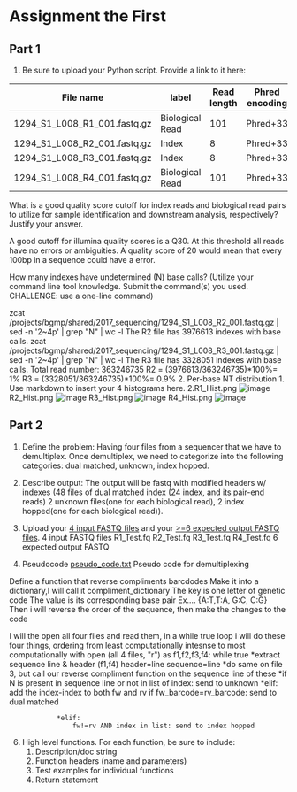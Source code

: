 # Assignment the First

## Part 1
1. Be sure to upload your Python script. Provide a link to it here:

| File name | label | Read length | Phred encoding |
|---|---|---|---|
| 1294_S1_L008_R1_001.fastq.gz | Biological Read | 101 | Phred+33 |
| 1294_S1_L008_R2_001.fastq.gz | Index | 8 | Phred+33 |
| 1294_S1_L008_R3_001.fastq.gz | Index | 8 | Phred+33 |
| 1294_S1_L008_R4_001.fastq.gz | Biological Read | 101 | Phred+33 |

What is a good quality score cutoff for index reads and biological read pairs to utilize for sample identification and downstream analysis, respectively? Justify your answer.

A good cutoff for illumina quality scores is a Q30. At this threshold all reads have no errors or ambiguities. A quality score of 20 would mean that every 100bp in a sequence could have a error. 

How many indexes have undetermined (N) base calls? (Utilize your command line tool knowledge. Submit the command(s) you used. CHALLENGE: use a one-line command)

zcat /projects/bgmp/shared/2017_sequencing/1294_S1_L008_R2_001.fastq.gz | sed -n '2~4p' | grep "N" | wc -l 
The R2 file has 3976613 indexes with base calls.
zcat /projects/bgmp/shared/2017_sequencing/1294_S1_L008_R3_001.fastq.gz | sed -n '2~4p' | grep "N" | wc -l 
The R3 file has 3328051 indexes with base calls. 
Total read number: 363246735
R2 = (3976613/363246735)*100%= 1%
R3 = (3328051/363246735)*100%= 0.9%
2. Per-base NT distribution
    1. Use markdown to insert your 4 histograms here.
    2.R1_Hist.png ![image](https://github.com/kyralindley/Demultiplexing/assets/109238262/05fc5e5d-d4fe-407a-9033-024a1a174f1e)
R2_Hist.png ![image](https://github.com/kyralindley/Demultiplexing/assets/109238262/11d915b8-ad88-4e1c-bdd2-15ef91ddac15)
R3_Hist.png ![image](https://github.com/kyralindley/Demultiplexing/assets/109238262/4fc3c51f-0a67-4b1b-a88c-299f8482c99d)
R4_Hist.png ![image](https://github.com/kyralindley/Demultiplexing/assets/109238262/4ceec194-f712-495c-b07c-6fe586ec8d6d)


    
## Part 2
1. Define the problem: Having four files from a sequencer that we have to demultiplex. Once demultiplex, we need to categorize into the following categories: dual matched, unknown, index hopped.
2. Describe output: The output will be fastq with modified headers w/ indexes (48 files of dual matched index (24 index, and its pair-end reads) 2 unknown files(one for each biological read), 2 index hopped(one for each biological read)). 
3. Upload your [4 input FASTQ files](../TEST-input_FASTQ) and your [>=6 expected output FASTQ files](../TEST-output_FASTQ).
4 input FASTQ files
    R1_Test.fq
    R2_Test.fq
    R3_Test.fq
    R4_Test.fq
6 expected output FASTQ 




4. Pseudocode [pseudo_code.txt](../pseudo_code.txt)
   Pseudo code for demultiplexing

Define a function that reverse compliments barcdodes
    Make it into a dictionary,I will call it compliment_dictionary 
        The key is one letter of genetic code
        The value is its corresponding base pair 
        Ex.... {A:T,T:A, G:C, C:G} 
    Then i will reverse the order of the sequence, then make the changes to the code 


I will the open all four files and read them, in a while true loop i will do these four things, ordering from least computationally intesnse to most computationally
    with open (all 4 files, "r") as f1,f2,f3,f4:
        while true
            *extract sequence line & header (f1,f4)
            header=line
            sequence=line
            *do same on file 3, but call our reverse compliment function on the sequence line of these 
                *if N is present in sequence line or not in list of index: send to unknown
                *elif:
                    add the index-index to both fw and rv if fw_barcode=rv_barcode: send to dual matched 

                *elif: 
                    fw!=rv AND index in list: send to index hopped 
6. High level functions. For each function, be sure to include:
    1. Description/doc string
    2. Function headers (name and parameters)
    3. Test examples for individual functions
    4. Return statement
